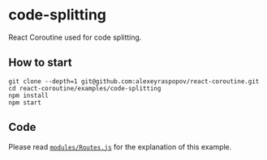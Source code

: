 # code-splitting

React Coroutine used for code splitting.

## How to start

    git clone --depth=1 git@github.com:alexeyraspopov/react-coroutine.git
    cd react-coroutine/examples/code-splitting
    npm install
    npm start

## Code

Please read [`modules/Routes.js`](./modules/Routes.js) for the explanation of this example.
